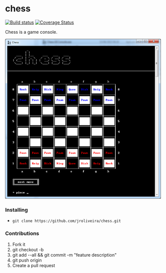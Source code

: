 ﻿# chess

[![Build status](https://ci.appveyor.com/api/projects/status/h516hk65yj3fmypr/branch/master?svg=true)](https://ci.appveyor.com/project/junioro/chess/branch/master)
[![Coverage Status](https://coveralls.io/repos/jroliveira/chess/badge.svg?branch=master&service=github)](https://coveralls.io/github/jroliveira/chess?branch=master)

Chess is a game console.

![Image of Game](https://github.com/jroliveira/chess/blob/master/docs/game.png)

### Installing

* `git clone https://github.com/jroliveira/chess.git`

### Contributions 

1. Fork it
2. git checkout -b <branch-name>
3. git add --all && git commit -m "feature description"
4. git push origin <branch-name>
5. Create a pull request

